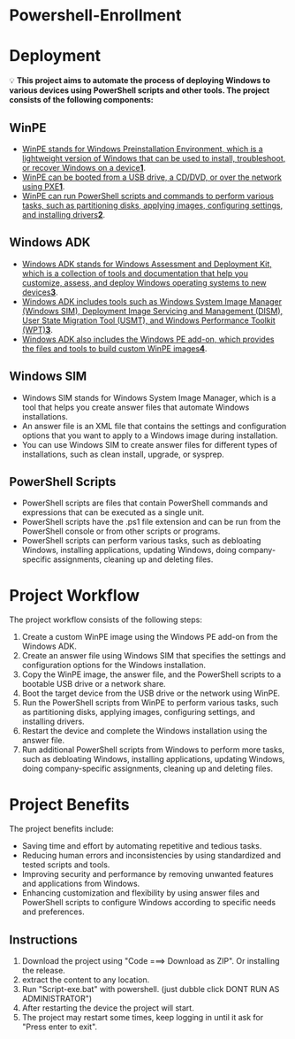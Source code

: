 # Powershell-Enrollment

# Deployment


💡 **This project aims to automate the process of deploying Windows to various devices using PowerShell scripts and other tools. The project consists of the following components:**


## WinPE

- [WinPE stands for Windows Preinstallation Environment, which is a lightweight version of Windows that can be used to install, troubleshoot, or recover Windows on a device**1**](https://learn.microsoft.com/en-us/powershell/scripting/dev-cross-plat/vscode/using-vscode?view=powershell-7.3).
- [WinPE can be booted from a USB drive, a CD/DVD, or over the network using PXE**1**](https://learn.microsoft.com/en-us/powershell/scripting/dev-cross-plat/vscode/using-vscode?view=powershell-7.3).
- [WinPE can run PowerShell scripts and commands to perform various tasks, such as partitioning disks, applying images, configuring settings, and installing drivers**2**](https://adamtheautomator.com/powershell-script-examples/).

## Windows ADK

- [Windows ADK stands for Windows Assessment and Deployment Kit, which is a collection of tools and documentation that help you customize, assess, and deploy Windows operating systems to new devices**3**](https://superuser.com/questions/1766329/how-to-create-a-new-powershell-project-from-visual-studio).
- [Windows ADK includes tools such as Windows System Image Manager (Windows SIM), Deployment Image Servicing and Management (DISM), User State Migration Tool (USMT), and Windows Performance Toolkit (WPT)**3**](https://superuser.com/questions/1766329/how-to-create-a-new-powershell-project-from-visual-studio).
- [Windows ADK also includes the Windows PE add-on, which provides the files and tools to build custom WinPE images**4**](https://www.guru99.com/powershell-tutorial.html).

## Windows SIM

- Windows SIM stands for Windows System Image Manager, which is a tool that helps you create answer files that automate Windows installations.
- An answer file is an XML file that contains the settings and configuration options that you want to apply to a Windows image during installation.
- You can use Windows SIM to create answer files for different types of installations, such as clean install, upgrade, or sysprep.

## PowerShell Scripts

- PowerShell scripts are files that contain PowerShell commands and expressions that can be executed as a single unit.
- PowerShell scripts have the .ps1 file extension and can be run from the PowerShell console or from other scripts or programs.
- PowerShell scripts can perform various tasks, such as debloating Windows, installing applications, updating Windows, doing company-specific assignments, cleaning up and deleting files.

# Project Workflow

The project workflow consists of the following steps:

1. Create a custom WinPE image using the Windows PE add-on from the Windows ADK.
2. Create an answer file using Windows SIM that specifies the settings and configuration options for the Windows installation.
3. Copy the WinPE image, the answer file, and the PowerShell scripts to a bootable USB drive or a network share.
4. Boot the target device from the USB drive or the network using WinPE.
5. Run the PowerShell scripts from WinPE to perform various tasks, such as partitioning disks, applying images, configuring settings, and installing drivers.
6. Restart the device and complete the Windows installation using the answer file.
7. Run additional PowerShell scripts from Windows to perform more tasks, such as debloating Windows, installing applications, updating Windows, doing company-specific assignments, cleaning up and deleting files.

# Project Benefits

The project benefits include:

- Saving time and effort by automating repetitive and tedious tasks.
- Reducing human errors and inconsistencies by using standardized and tested scripts and tools.
- Improving security and performance by removing unwanted features and applications from Windows.
- Enhancing customization and flexibility by using answer files and PowerShell scripts to configure Windows according to specific needs and preferences.


## Instructions
1. Download the project using "Code ===> Download as ZIP". Or installing the release.
2. extract the content to any location.
3. Run "Script-exe.bat" with powershell. (just dubble click DONT RUN AS ADMINISTRATOR")
4. After restarting the device the project will start.
5. The project may restart some times, keep logging in until it ask for "Press enter to exit".


